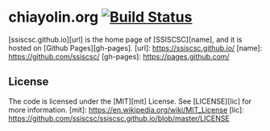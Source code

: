 # chiayolin.org [![Build Status](https://travis-ci.org/chiayolin/chiayolin.github.io.svg?branch=master)](https://travis-ci.org/chiayolin/chiayolin.github.io)

[ssiscsc.github.io][url] is the home page of [SSISCSC][name], and it is hosted on [Github Pages][gh-pages]. 
[url]: https://ssiscsc.github.io/
[name]: https://github.com/ssiscsc/
[gh-pages]: https://pages.github.com/

## License

The code is licensed under the [MIT][mit] License. See [LICENSE][lic] for more information. 
[mit]: https://en.wikipedia.org/wiki/MIT_License
[lic]: https://github.com/ssiscsc/ssiscsc.github.io/blob/master/LICENSE
